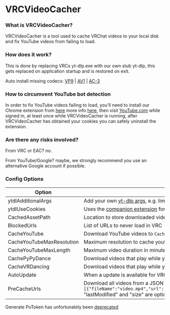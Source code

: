 # VRCVideoCacher

### What is VRCVideoCacher?

VRCVideoCacher is a tool used to cache VRChat videos to your local disk and fix YouTube videos from failing to load.

### How does it work?

This is done by replacing VRCs yt-dlp.exe with our own stub yt-dlp, this gets replaced on application startup and is restored on exit.

Auto install missing codecs: [VP9](https://apps.microsoft.com/detail/9n4d0msmp0pt) | [AV1](https://apps.microsoft.com/detail/9mvzqvxjbq9v) | [AC-3](https://apps.microsoft.com/detail/9nvjqjbdkn97)

### How to circumvent YouTube bot detection

In order to fix YouTube videos failing to load, you'll need to install our Chrome extension from [here](https://chromewebstore.google.com/detail/vrcvideocacher-cookies-ex/kfgelknbegappcajiflgfbjbdpbpokge) more info [here](https://github.com/clienthax/VRCVideoCacherBrowserExtension), then visit [YouTube.com](https://www.youtube.com) while signed in, at least once while VRCVideoCacher is running, after VRCVideoCacher has obtained your cookies you can safely uninstall the extension.

### Are there any risks involved?

From VRC or EAC? no.

From YouTube/Google? maybe, we strongly recommend you use an alternative Google account if possible.

### Config Options

| Option                    | Description                                                                                                                                                                                                                                  |
| ------------------------- | -------------------------------------------------------------------------------------------------------------------------------------------------------------------------------------------------------------------------------------------- |
| ytdlAdditionalArgs        | Add your own [yt-dlp args](https://github.com/yt-dlp/yt-dlp?tab=readme-ov-file#usage-and-options), e.g. limit video quality with `-f (mp4/best)[height<=?720][height>=?64][width>=?64]`                                                      |
| ytdlUseCookies            | Uses the [companion extension](https://github.com/clienthax/VRCVideoCacherBrowserExtension) for cookies, this is used to circumvent YouTubes bot detection.                                                                                  |
| CachedAssetPath           | Location to store downloaded videos, e.g. store videos on separate drive with `D:\\DownloadedVideos`                                                                                                                                         |
| BlockedUrls               | List of URLs to never load in VRC                                                                                                                                                                                                            |
| CacheYouTube              | Download YouTube videos to `CachedAssets` to improve load times next time the video plays.                                                                                                                                                   |
| CacheYouTubeMaxResolution | Maximum resolution to cache youtube videos in (Larger resolutions will take longer to cache)                                                                                                                                                 |
| CacheYouTubeMaxLength     | Maximum video duration in minutes , e.g. 1hour = 60                                                                                                                                                                                          |
| CachePyPyDance            | Download videos that play while you're in [PyPyDance](https://vrchat.com/home/world/wrld_f20326da-f1ac-45fc-a062-609723b097b1)                                                                                                               |
| CacheVRDancing            | Download videos that play while you're in [VRDancing](https://vrchat.com/home/world/wrld_42377cf1-c54f-45ed-8996-5875b0573a83)                                                                                                               |
| AutoUpdate                | When a update is available for VRCVideoCacher it will automatically be installed.                                                                                                                                                            |
| PreCacheUrls              | Download all videos from a JSON list format e.g. `[{"fileName":"video.mp4","url":"https:\/\/example.com\/video.mp4","lastModified":1631653260,"size":124029113},...]` "lastModified" and "size" are optional fields used for file integrity. |

Generate PoToken has unfortunately been [deprecated](https://github.com/iv-org/youtube-trusted-session-generator?tab=readme-ov-file#tool-is-deprecated)

